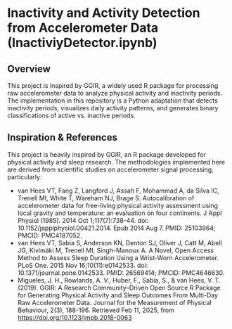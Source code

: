 # Inactivity and Activity Detection from Accelerometer Data (InactiviyDetector.ipynb)

## Overview
This project is inspired by GGIR, a widely used R package for processing raw accelerometer data to analyze physical activity and inactivity periods. The implementation in this repository is a Python adaptation that detects inactivity periods, visualizes daily activity patterns, and generates binary classifications of active vs. inactive periods.

## Inspiration & References
This project is heavily inspired by GGIR, an R package developed for physical activity and sleep research. The methodologies implemented here are derived from scientific studies on accelerometer signal processing, particularly:

- van Hees VT, Fang Z, Langford J, Assah F, Mohammad A, da Silva IC, Trenell MI, White T, Wareham NJ, Brage S. Autocalibration of accelerometer data for free-living physical activity assessment using local gravity and temperature: an evaluation on four continents. J Appl Physiol (1985). 2014 Oct 1;117(7):738-44. doi: 10.1152/japplphysiol.00421.2014. Epub 2014 Aug 7. PMID: 25103964; PMCID: PMC4187052.
- van Hees VT, Sabia S, Anderson KN, Denton SJ, Oliver J, Catt M, Abell JG, Kivimäki M, Trenell MI, Singh-Manoux A. A Novel, Open Access Method to Assess Sleep Duration Using a Wrist-Worn Accelerometer. PLoS One. 2015 Nov 16;10(11):e0142533. doi: 10.1371/journal.pone.0142533. PMID: 26569414; PMCID: PMC4646630.
- Migueles, J. H., Rowlands, A. V., Huber, F., Sabia, S., & van Hees, V. T. (2019). GGIR: A Research Community–Driven Open Source R Package for Generating Physical Activity and Sleep Outcomes From Multi-Day Raw Accelerometer Data. Journal for the Measurement of Physical Behaviour, 2(3), 188-196. Retrieved Feb 11, 2025, from https://doi.org/10.1123/jmpb.2018-0063


